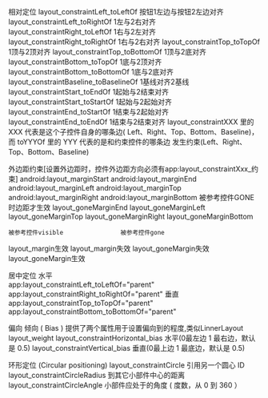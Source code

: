 相对定位
    layout_constraintLeft_toLeftOf	按钮1左边与按钮2左边对齐
    layout_constraintLeft_toRightOf	1左与2右对齐
    layout_constraintRight_toLeftOf	1右与2左对齐
    layout_constraintRight_toRightOf	1右与2右对齐
    layout_constraintTop_toTopOf	1顶与2顶对齐
    layout_constraintTop_toBottomOf	1顶与2底对齐
    layout_constraintBottom_toTopOf	1底与2顶对齐
    layout_constraintBottom_toBottomOf	1底与2底对齐
    layout_constraintBaseline_toBaselineOf	1基线对齐2基线
    layout_constraintStart_toEndOf	1起始与2结束对齐
    layout_constraintStart_toStartOf	1起始与2起始对齐
    layout_constraintEnd_toStartOf	1结束与2起始对齐
    layout_constraintEnd_toEndOf	1结束与2结束对齐
    layout_constraintXXX 里的 XXX 代表是这个子控件自身的哪条边( Left、Right、Top、Bottom、Baseline)，
    而 toYYYOf 里的 YYY 代表的是和约束控件的哪条边 发生约束(Left、Right、Top、Bottom、Baseline)
    
外边距约束[设置外边距时，控件外边距方向必须有app:layout_constraintXxx_约束]
    android:layout_marginStart
    android:layout_marginEnd
    android:layout_marginLeft
    android:layout_marginTop
    android:layout_marginRight
    android:layout_marginBottom
被参考控件GONE时边距才生效
    layout_goneMarginEnd
    layout_goneMarginLeft
    layout_goneMarginTop
    layout_goneMarginRight
    layout_goneMarginBottom

    被参考控件visible	            被参考控件gone
layout_margin生效	        layout_margin失效
layout_goneMargin失效	    layout_goneMargin生效



居中定位
水平	
app:layout_constraintLeft_toLeftOf="parent" 
app:layout_constraintRight_toRightOf="parent"
垂直	
app:layout_constraintTop_toTopOf="parent" 
app:layout_constraintBottom_toBottomOf="parent"

偏向
倾向 ( Bias ) 提供了两个属性用于设置偏向到的程度,类似LinnerLayout layout_weight
layout_constraintHorizontal_bias	水平(0最左边 1 最右边，默认是 0.5)
layout_constraintVertical_bias	垂直(0最上边 1 最底边，默认是 0.5)

环形定位 (Circular positioning)
layout_constraintCircle	引用另一个圆心 ID
layout_constraintCircleRadius	到其它小部件中心的距离
layout_constraintCircleAngle	小部件应处于的角度 ( 度数，从 0 到 360 ）














































